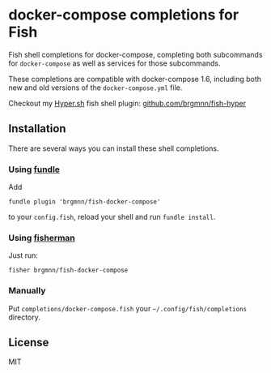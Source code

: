 # docker-compose completions for Fish

Fish shell completions for docker-compose, completing both subcommands for
`docker-compose` as well as services for those subcommands.

These completions are compatible with docker-compose 1.6, including both new
and old versions of the `docker-compose.yml` file.

Checkout my [Hyper.sh][4] fish shell plugin: [github.com/brgmnn/fish-hyper][3]


## Installation

There are several ways you can install these shell completions.

### Using [fundle][1]

Add

```
fundle plugin 'brgmnn/fish-docker-compose'
```

to your `config.fish`, reload your shell and run `fundle install`.

### Using [fisherman][2]

Just run:

```
fisher brgmnn/fish-docker-compose
```

### Manually

Put `completions/docker-compose.fish` your `~/.config/fish/completions`
directory.


## License

MIT

[1]: https://github.com/tuvistavie/fundle
[2]: https://github.com/fisherman/fisherman
[3]: https://github.com/brgmnn/fish-hyper
[4]: https://hyper.sh
